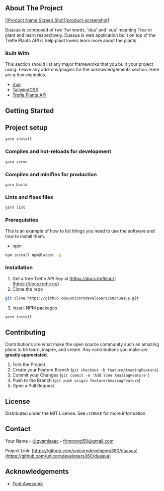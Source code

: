 ## About The Project

[![Product Name Screen Shot][product-screenshot]](https://example.com)

Duasua is composed of two Twi words, 'dua' and 'sua' meaning Tree or plant and learn respectively. Duasua is web application built on top of the Trefle Plants API is help plant lovers learn more about the plants.

### Built With

This section should list any major frameworks that you built your project using. Leave any add-ons/plugins for the acknowledgements section. Here are a few examples.

- [Vue](https://vuejs.org/)
- [TailwindCSS](https://tailwindcss.com/)
- [Trefle Plants API](https://docs.trefle.io/)

<!-- GETTING STARTED -->

## Getting Started

## Project setup

```
yarn install
```

### Compiles and hot-reloads for development

```
yarn serve
```

### Compiles and minifies for production

```
yarn build
```

### Lints and fixes files

```
yarn lint
```

### Prerequisites

This is an example of how to list things you need to use the software and how to install them.

- npm

```sh
npm install npm@latest -g
```

### Installation

1. Get a free Trefle API Key at [https://docs.trefle.io/](https://docs.trefle.io/)
2. Clone the repo

```sh
git clone https://github.com/unicorndevelopers360/duasua.git
```

3. Install NPM packages

```sh
yarn install
```

<!-- CONTRIBUTING -->

## Contributing

Contributions are what make the open source community such an amazing place to be learn, inspire, and create. Any contributions you make are **greatly appreciated**.

1. Fork the Project
2. Create your Feature Branch (`git checkout -b feature/AmazingFeature`)
3. Commit your Changes (`git commit -m 'Add some AmazingFeature'`)
4. Push to the Branch (`git push origin feature/AmazingFeature`)
5. Open a Pull Request

<!-- LICENSE -->

## License

Distributed under the MIT License. See `LICENSE` for more information.

<!-- CONTACT -->

## Contact

Your Name - [@gyamisaac](https://twitter.com/gyamisaac) - frimpongi50@gmail.com

Project Link: [https://github.com/unicorndevelopers360/duasua](https://github.com/unicorndevelopers360/duasua)

<!-- ACKNOWLEDGEMENTS -->

## Acknowledgements

- [Font Awesome](https://fontawesome.com)
